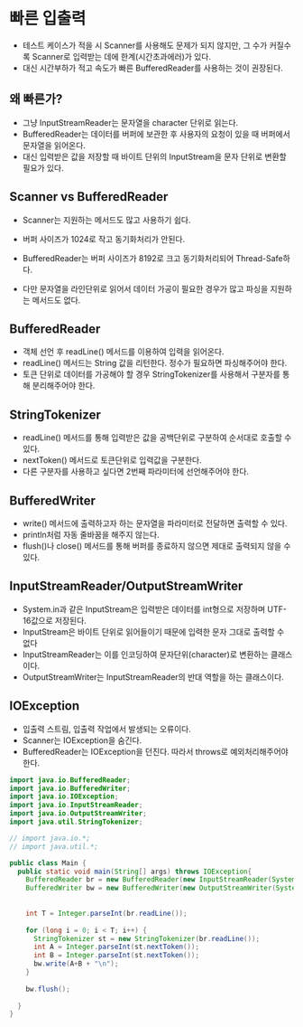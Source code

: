 # 빠른 입출력
- 테스트 케이스가 적을 시 Scanner를 사용해도 문제가 되지 않지만, 그 수가 커질수록 Scanner로 입력받는 데에 한계(시간초과에러)가 있다.
- 대신 시간부하가 적고 속도가 빠른 BufferedReader를 사용하는 것이 권장된다.

## 왜 빠른가?
- 그냥 InputStreamReader는 문자열을 character 단위로 읽는다.
- BufferedReader는 데이터를 버퍼에 보관한 후 사용자의 요청이 있을 때 버퍼에서 문자열을 읽어온다.
- 대신 입력받은 값을 저장할 때 바이트 단위의 InputStream을 문자 단위로 변환할 필요가 있다.

## Scanner vs BufferedReader
- Scanner는 지원하는 메서드도 많고 사용하기 쉽다.
- 버퍼 사이즈가 1024로 작고 동기화처리가 안된다.

- BufferedReader는 버퍼 사이즈가 8192로 크고 동기화처리되어 Thread-Safe하다.
- 다만 문자열을 라인단위로 읽어서 데이터 가공이 필요한 경우가 많고 파싱을 지원하는 메서드도 없다.

## BufferedReader
- 객체 선언 후 readLine() 메서드를 이용하여 입력을 읽어온다.
- readLine() 메서드는 String 값을 리턴한다. 정수가 필요하면 파싱해주어야 한다.
- 토큰 단위로 데이터를 가공해야 할 경우 StringTokenizer를 사용해서 구분자를 통해 분리해주어야 한다.

## StringTokenizer
- readLine() 메서드를 통해 입력받은 값을 공백단위로 구분하여 순서대로 호출할 수 있다.
- nextToken() 메서드로 토큰단위로 입력값을 구분한다.
- 다른 구분자를 사용하고 싶다면 2번째 파라미터에 선언해주어야 한다.

## BufferedWriter
- write() 메서드에 출력하고자 하는 문자열을 파라미터로 전달하면 출력할 수 있다.
- println처럼 자동 줄바꿈을 해주지 않는다. 
- flush()나 close() 메서드를 통해 버퍼를 종료하지 않으면 제대로 출력되지 않을 수 있다.

## InputStreamReader/OutputStreamWriter
- System.in과 같은 InputStream은 입력받은 데이터를 int형으로 저장하며 UTF-16값으로 저장된다. 
- InputStream은 바이트 단위로 읽어들이기 때문에 입력한 문자 그대로 출력할 수 없다
- InputStreamReader는 이를 인코딩하여 문자단위(character)로 변환하는 클래스이다.
- OutputStreamWriter는 InputStreamReader의 반대 역할을 하는 클래스이다.


## IOException
- 입출력 스트림, 입출력 작업에서 발생되는 오류이다. 
- Scanner는 IOException을 숨긴다.
- BufferedReader는 IOException을 던진다. 따라서 throws로 예외처리해주어야 한다.

```java
import java.io.BufferedReader;
import java.io.BufferedWriter;
import java.io.IOException;
import java.io.InputStreamReader;
import java.io.OutputStreamWriter;
import java.util.StringTokenizer;

// import java.io.*;
// import java.util.*;

public class Main {
  public static void main(String[] args) throws IOException{
    BufferedReader br = new BufferedReader(new InputStreamReader(System.in));
    BufferedWriter bw = new BufferedWriter(new OutputStreamWriter(System.out));
    
    
    int T = Integer.parseInt(br.readLine());
    
    for (long i = 0; i < T; i++) {
      StringTokenizer st = new StringTokenizer(br.readLine());
      int A = Integer.parseInt(st.nextToken());
      int B = Integer.parseInt(st.nextToken());
      bw.write(A+B + "\n");
    }
   
    bw.flush();
    
  }
}
```